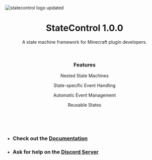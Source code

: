 ![statecontrol logo updated](https://user-images.githubusercontent.com/67430834/215286738-98adc656-036b-4a82-b31a-4bfb6f3f5e6d.png)

<h1 align="center">StateControl 1.0.0</h1>
<p align="center">A state machine framework for Minecraft plugin developers.</p>

<br>

<h3 align="center">Features</h3>
<p align="center">Nested State Machines</p>
<p align="center">State-specific Event Handling</p>
<p align="center">Automatic Event Management</p>
<p align="center">Reusable States</p>

<br><br><br>

* ### Check out the [Documentation](https://github.com/learliet/test/wiki/Guide)
* ### Ask for help on the [Discord Server]()

